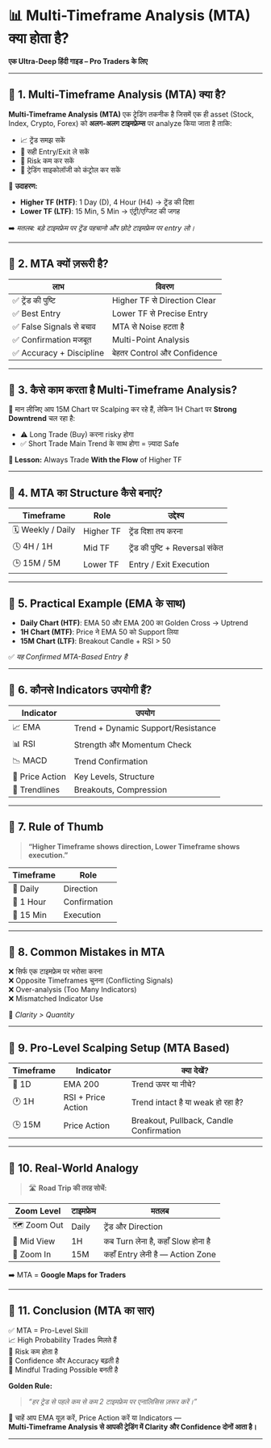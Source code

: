 # 📊 Multi-Timeframe Analysis (MTA) क्या होता है?
**एक Ultra-Deep हिंदी गाइड – Pro Traders के लिए**

---

## 🔷 1. Multi-Timeframe Analysis (MTA) क्या है?

**Multi-Timeframe Analysis (MTA)** एक ट्रेडिंग तकनीक है जिसमें एक ही asset (Stock, Index, Crypto, Forex) को **अलग-अलग टाइमफ्रेम्स** पर analyze किया जाता है ताकि:

- 📈 ट्रेंड समझ सकें  
- 🎯 सही Entry/Exit ले सकें  
- 🔐 Risk कम कर सकें  
- 🧠 ट्रेडिंग साइकोलॉजी को कंट्रोल कर सकें

📌 **उदाहरण:**

- **Higher TF (HTF)**: 1 Day (D), 4 Hour (H4) → ट्रेंड की दिशा
- **Lower TF (LTF)**: 15 Min, 5 Min → एंट्री/एग्जिट की जगह

➡️ *मतलब: बड़े टाइमफ्रेम पर ट्रेंड पहचानो और छोटे टाइमफ्रेम पर entry लो।*

---

## 🔷 2. MTA क्यों ज़रूरी है?

| लाभ | विवरण |
|------|--------|
| ✅ ट्रेंड की पुष्टि | Higher TF से Direction Clear |
| ✅ Best Entry | Lower TF से Precise Entry |
| ✅ False Signals से बचाव | MTA से Noise हटता है |
| ✅ Confirmation मजबूत | Multi-Point Analysis |
| ✅ Accuracy + Discipline | बेहतर Control और Confidence |

---

## 🔷 3. कैसे काम करता है Multi-Timeframe Analysis?

🎯 मान लीजिए आप 15M Chart पर Scalping कर रहे हैं, लेकिन 1H Chart पर **Strong Downtrend** चल रहा है:

- ⚠️ Long Trade (Buy) करना risky होगा  
- ✅ Short Trade Main Trend के साथ होगा = ज़्यादा Safe

**🔑 Lesson:** Always Trade **With the Flow** of Higher TF

---

## 🔷 4. MTA का Structure कैसे बनाएं?

| Timeframe | Role | उद्देश्य |
|-----------|------|----------|
| 🗓️ Weekly / Daily | Higher TF | ट्रेंड दिशा तय करना |
| 🕓 4H / 1H | Mid TF | ट्रेंड की पुष्टि + Reversal संकेत |
| 🕒 15M / 5M | Lower TF | Entry / Exit Execution |

---

## 🔷 5. Practical Example (EMA के साथ)

- **Daily Chart (HTF)**: EMA 50 और EMA 200 का Golden Cross → Uptrend
- **1H Chart (MTF)**: Price ने EMA 50 को Support लिया
- **15M Chart (LTF)**: Breakout Candle + RSI > 50

✅ *यह Confirmed MTA-Based Entry है*

---

## 🔷 6. कौनसे Indicators उपयोगी हैं?

| Indicator | उपयोग |
|----------|-------|
| 📈 EMA | Trend + Dynamic Support/Resistance |
| 📊 RSI | Strength और Momentum Check |
| 📉 MACD | Trend Confirmation |
| 🧱 Price Action | Key Levels, Structure |
| 📐 Trendlines | Breakouts, Compression |

---

## 🔷 7. Rule of Thumb

> **“Higher Timeframe shows direction, Lower Timeframe shows execution.”**

| Timeframe | Role |
|-----------|------|
| 🧭 Daily | Direction |
| 📍 1 Hour | Confirmation |
| 🚀 15 Min | Execution |

---

## 🔷 8. Common Mistakes in MTA

❌ सिर्फ एक टाइमफ्रेम पर भरोसा करना  
❌ Opposite Timeframes चुनना (Conflicting Signals)  
❌ Over-analysis (Too Many Indicators)  
❌ Mismatched Indicator Use  

📌 *Clarity > Quantity*

---

## 🔷 9. Pro-Level Scalping Setup (MTA Based)

| Timeframe | Indicator | क्या देखें? |
|-----------|-----------|-------------|
| 📅 1D | EMA 200 | Trend ऊपर या नीचे? |
| 🕐 1H | RSI + Price Action | Trend intact है या weak हो रहा है? |
| 🕒 15M | Price Action | Breakout, Pullback, Candle Confirmation |

---

## 🔷 10. Real-World Analogy

> 🛣️ **Road Trip की तरह सोचें:**

| Zoom Level | टाइमफ्रेम | मतलब |
|------------|-----------|--------|
| 🗺️ Zoom Out | Daily | ट्रेंड और Direction |
| 📍 Mid View | 1H | कब Turn लेना है, कहाँ Slow होना है |
| 🔎 Zoom In | 15M | कहाँ Entry लेनी है — Action Zone |

➡️ MTA = **Google Maps for Traders**

---

## 🔷 11. Conclusion (MTA का सार)

✅ MTA = Pro-Level Skill  
📈 High Probability Trades मिलते हैं  
🔐 Risk कम होता है  
🎯 Confidence और Accuracy बढ़ती है  
🧠 Mindful Trading Possible बनती है

**Golden Rule:**  
> *“हर ट्रेड से पहले कम से कम 2 टाइमफ्रेम पर एनालिसिस ज़रूर करें।”*

🎯 चाहें आप EMA यूज़ करें, Price Action करें या Indicators —  
**Multi-Timeframe Analysis से आपकी ट्रेडिंग में Clarity और Confidence दोनों आता है।**

---


